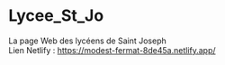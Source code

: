 # Lycee_St_Jo
La page Web des lycéens de Saint Joseph <br>
Lien Netlify : https://modest-fermat-8de45a.netlify.app/
